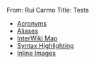 From: Rui Carmo
Title: Tests

* [Acronyms](./acronyms)
* [Aliases](./aliases)
* [InterWiki Map](./interwiki)
* [Syntax Highlighting](./highlight)
* [Inline Images](./img)
